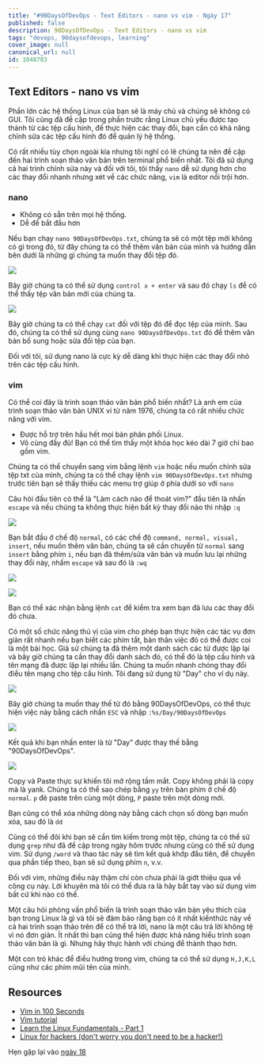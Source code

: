 ```yaml
---
title: "#90DaysOfDevOps - Text Editors - nano vs vim - Ngày 17"
published: false
description: 90DaysOfDevOps - Text Editors - nano vs vim
tags: "devops, 90daysofdevops, learning"
cover_image: null
canonical_url: null
id: 1048703
---
```


## Text Editors - nano vs vim

Phần lớn các hệ thống Linux của bạn sẽ là máy chủ và chúng sẽ không có GUI. Tôi cũng đã đề cập trong phần trước rằng Linux chủ yếu được tạo thành từ các tệp cấu hình, để thực hiện các thay đổi, bạn cần có khả năng chỉnh sửa các tệp cấu hình đó để quản lý hệ thống.

Có rất nhiều tùy chọn ngoài kia nhưng tôi nghĩ có lẽ chúng ta nên đề cập đến hai trình soạn thảo văn bản trên terminal phổ biến nhất. Tôi đã sử dụng cả hai trình chỉnh sửa này và đối với tôi, tôi thấy `nano` dễ sử dụng hơn cho các thay đổi nhanh nhưng xét về các chức năng, `vim` là editor nổi trội hơn.

### nano

- Không có sẵn trên mọi hệ thống.
- Dễ để bắt đầu hơn

Nếu bạn chạy `nano 90DaysOfDevOps.txt`, chúng ta sẽ có một tệp mới không có gì trong đó, từ đây chúng ta có thể thêm văn bản của mình và hướng dẫn bên dưới là những gì chúng ta muốn thay đổi tệp đó.

![](../../Days/Images/Day17_Linux1.png)

Bây giờ chúng ta có thể sử dụng `control x + enter` và sau đó chạy `ls` để có thể thấy tệp văn bản mới của chúng ta.

![](../../Days/Images/Day17_Linux2.png)

Bây giờ chúng ta có thể chạy `cat` đối với tệp đó để đọc tệp của mình. Sau đó, chúng ta có thể sử dụng cùng `nano 90DaysOfDevOps.txt` đó để thêm văn bản bổ sung hoặc sửa đổi tệp của bạn.

Đối với tôi, sử dụng nano là cực kỳ dễ dàng khi thực hiện các thay đổi nhỏ trên các tệp cấu hình.

### vim

Có thể coi đây là trình soạn thảo văn bản phổ biến nhất? Là anh em của trình soạn thảo văn bản UNIX vi từ năm 1976, chúng ta có rất nhiều chức năng với vim.

- Được hỗ trợ trên hầu hết mọi bản phân phối Linux.
- Vô cùng đầy đủ! Bạn có thể tìm thấy một khóa học kéo dài 7 giờ chỉ bao gồm vim.

Chúng ta có thể chuyển sang vim bằng lệnh `vim` hoặc nếu muốn chỉnh sửa tệp txt của mình, chúng ta có thể chạy lệnh `vim 90DaysOfDevOps.txt` nhưng trước tiên bạn sẽ thấy thiếu các menu trợ giúp ở phía dưới so với `nano`

Câu hỏi đầu tiên có thể là "Làm cách nào để thoát vim?" đầu tiên là nhấn `escape` và nếu chúng ta không thực hiện bất kỳ thay đổi nào thì nhập `:q`

![](../../Days/Images/Day17_Linux3.png)

Bạn bắt đầu ở chế độ `normal`, có các chế độ `command, normal, visual, insert`, nếu muốn thêm văn bản, chúng ta sẽ cần chuyển từ `normal` sang `insert` bằng phím `i`, nếu bạn đã thêm/sửa văn bản và muốn lưu lại những thay đổi này, nhấm `escape` và sau đó là `:wq`

![](../../Days/Images/Day17_Linux4.png)

![](../../Days/Images/Day17_Linux5.png)

Bạn có thể xác nhận bằng lệnh `cat` để kiểm tra xem bạn đã lưu các thay đổi đó chưa.

Có một số chức năng thú vị của vim cho phép bạn thực hiện các tác vụ đơn giản rất nhanh nếu bạn biết các phím tắt, bản thân việc đó có thể được coi là một bài học. Giả sử chúng ta đã thêm một danh sách các từ được lặp lại và bây giờ chúng ta cần thay đổi danh sách đó, có thể đó là tệp cấu hình và tên mạng đã được lặp lại nhiều lần. Chúng ta muốn nhanh chóng thay đổi điều tên mạng cho tệp cấu hình. Tôi đang sử dụng từ "Day" cho ví dụ này.

![](../../Days/Images/Day17_Linux6.png)

Bây giờ chúng ta muốn thay thế từ đó bằng 90DaysOfDevOps, có thể thực hiện việc này bằng cách nhấn `ESC` và nhập `:%s/Day/90DaysOfDevOps`

![](../../Days/Images/Day17_Linux7.png)

Kết quả khi bạn nhấn enter là từ "Day" được thay thế bằng "90DaysOfDevOps".

![](../../Days/Images/Day17_Linux8.png)

Copy và Paste thực sự khiến tôi mở rộng tầm mắt. Copy không phải là copy mà là yank. Chúng ta có thể sao chép bằng `yy` trên bàn phím ở chế độ `normal`. `p` đẻ paste trên cùng một dòng, `P` paste trên một dòng mới.

Bạn cũng có thể xóa những dòng này bằng cách chọn số dòng bạn muốn xóa, sau đó là `dd`

Cũng có thể đôi khi bạn sẽ cần tìm kiếm trong một tệp, chúng ta có thể sử dụng `grep` như đã đề cập trong ngày hôm trước nhưng cũng có thể sử dụng vim. Sử dụng `/word` và thao tác này sẽ tìm kết quả khớp đầu tiên, để chuyển qua phần tiếp theo, bạn sẽ sử dụng phím `n`, v.v.

Đối với vim, những điều này thậm chí còn chưa phải là giớt thiệu qua về công cụ này. Lời khuyên mà tôi có thể đưa ra là hãy bắt tay vào sử dụng vim bất cứ khi nào có thể.

Một câu hỏi phỏng vấn phổ biến là trình soạn thảo văn bản yêu thích của bạn trong Linux là gì và tôi sẽ đảm bảo rằng bạn có ít nhất kiến ​​​​thức này về cả hai trình soạn thảo trên để có thể trả lời, nano là một câu trả lời không tệ vì nó đơn giản. Ít nhất thì bạn cũng thể hiện được khả năng hiểu trình soạn thảo văn bản là gì. Nhưng hãy thực hành với chúng để thành thạo hơn.

Một con trỏ khác để điều hướng trong vim, chúng ta có thể sử dụng `H,J,K,L` cũng như các phím mũi tên của mình.

## Resources

- [Vim in 100 Seconds](https://www.youtube.com/watch?v=-txKSRn0qeA)
- [Vim tutorial](https://www.youtube.com/watch?v=IiwGbcd8S7I)
- [Learn the Linux Fundamentals - Part 1](https://www.youtube.com/watch?v=kPylihJRG70)
- [Linux for hackers (don't worry you don't need to be a hacker!)](https://www.youtube.com/watch?v=VbEx7B_PTOE)

Hẹn gặp lại vào [ngày 18](day18.md)
